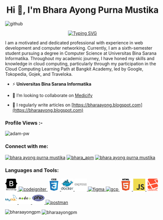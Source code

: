 <h1 align="center">Hi 👋, I'm Bhara Ayong Purna Mustika</h1>

![github](https://github.com/BharaAyongPM/BharaAyongPM/assets/86311595/c8e7a64f-2509-4751-9d68-1b5d175992b6)

<p align="center">
<a href="https://git.io/typing-svg"><img src="https://readme-typing-svg.demolab.com?font=Fira+Code&pause=1000&width=435&lines=Front+End+Web+Developer;Backend+Web+Developer;Junior+Network+Administrator;Bangkit+Academy++Student++2023;Computer+Science+Student" alt="Typing SVG" /></a>
</p>

I am a motivated and dedicated professional with experience in web development and computer networking. Currently, I am a sixth-semester student pursuing a degree in Computer Science at Universitas Bina Sarana Informatika. Throughout my academic journey, I have honed my skills and knowledge in cloud computing, particularly through my participation in the Cloud Computing Learning Path at Bangkit Academy, led by Google, Tokopedia, Gojek, and Traveloka.

- ⚡ **Universitas Bina Sarana Informatika**

- 👯 I’m looking to collaborate on [Medicify](https://github.com/Medicify)

- 📝 I regularly write articles on [https://bharaayong.blogspot.com](https://bharaayong.blogspot.com)
<p align="right"> <h3>Profile Views :-</h3> <img src="https://komarev.com/ghpvc/?username=bharaayongpm&label=Profile%20views&color=0e75b6&style=flat"
    alt="adam-pw" /> 
  </p>
<h3 align="left">Connect with me:</h3>
<p align="left">
<a href="https://linkedin.com/in/bhara ayong purna mustika" target="blank"><img align="center" src="https://raw.githubusercontent.com/rahuldkjain/github-profile-readme-generator/master/src/images/icons/Social/linked-in-alt.svg" alt="bhara ayong purna mustika" height="30" width="40" /></a>
<a href="https://instagram.com/bhara_apm" target="blank"><img align="center" src="https://raw.githubusercontent.com/rahuldkjain/github-profile-readme-generator/master/src/images/icons/Social/instagram.svg" alt="bhara_apm" height="30" width="40" /></a>
<a href="https://www.youtube.com/c/bhara ayong purna mustika" target="blank"><img align="center" src="https://raw.githubusercontent.com/rahuldkjain/github-profile-readme-generator/master/src/images/icons/Social/youtube.svg" alt="bhara ayong purna mustika" height="30" width="40" /></a>
</p>

<h3 align="left">Languages and Tools:</h3>
<p align="left"> <a href="https://getbootstrap.com" target="_blank" rel="noreferrer"> <img src="https://raw.githubusercontent.com/devicons/devicon/master/icons/bootstrap/bootstrap-plain-wordmark.svg" alt="bootstrap" width="40" height="40"/> </a> <a href="https://codeigniter.com" target="_blank" rel="noreferrer"> <img src="https://cdn.worldvectorlogo.com/logos/codeigniter.svg" alt="codeigniter" width="40" height="40"/> </a> <a href="https://www.w3schools.com/css/" target="_blank" rel="noreferrer"> <img src="https://raw.githubusercontent.com/devicons/devicon/master/icons/css3/css3-original-wordmark.svg" alt="css3" width="40" height="40"/> </a> <a href="https://www.docker.com/" target="_blank" rel="noreferrer"> <img src="https://raw.githubusercontent.com/devicons/devicon/master/icons/docker/docker-original-wordmark.svg" alt="docker" width="40" height="40"/> </a> <a href="https://expressjs.com" target="_blank" rel="noreferrer"> <img src="https://raw.githubusercontent.com/devicons/devicon/master/icons/express/express-original-wordmark.svg" alt="express" width="40" height="40"/> </a> <a href="https://www.figma.com/" target="_blank" rel="noreferrer"> <img src="https://www.vectorlogo.zone/logos/figma/figma-icon.svg" alt="figma" width="40" height="40"/> </a> <a href="https://cloud.google.com" target="_blank" rel="noreferrer"> <img src="https://www.vectorlogo.zone/logos/google_cloud/google_cloud-icon.svg" alt="gcp" width="40" height="40"/> </a> <a href="https://www.w3.org/html/" target="_blank" rel="noreferrer"> <img src="https://raw.githubusercontent.com/devicons/devicon/master/icons/html5/html5-original-wordmark.svg" alt="html5" width="40" height="40"/> </a> <a href="https://developer.mozilla.org/en-US/docs/Web/JavaScript" target="_blank" rel="noreferrer"> <img src="https://raw.githubusercontent.com/devicons/devicon/master/icons/javascript/javascript-original.svg" alt="javascript" width="40" height="40"/> </a> <a href="https://laravel.com/" target="_blank" rel="noreferrer"> <img src="https://raw.githubusercontent.com/devicons/devicon/master/icons/laravel/laravel-plain-wordmark.svg" alt="laravel" width="40" height="40"/> </a> <a href="https://www.mysql.com/" target="_blank" rel="noreferrer"> <img src="https://raw.githubusercontent.com/devicons/devicon/master/icons/mysql/mysql-original-wordmark.svg" alt="mysql" width="40" height="40"/> </a> <a href="https://nodejs.org" target="_blank" rel="noreferrer"> <img src="https://raw.githubusercontent.com/devicons/devicon/master/icons/nodejs/nodejs-original-wordmark.svg" alt="nodejs" width="40" height="40"/> </a> <a href="https://www.php.net" target="_blank" rel="noreferrer"> <img src="https://raw.githubusercontent.com/devicons/devicon/master/icons/php/php-original.svg" alt="php" width="40" height="40"/> </a> <a href="https://postman.com" target="_blank" rel="noreferrer"> <img src="https://www.vectorlogo.zone/logos/getpostman/getpostman-icon.svg" alt="postman" width="40" height="40"/> </a> </p>

<p><img align="left" src="https://github-readme-stats.vercel.app/api/top-langs?username=bharaayongpm&show_icons=true&locale=en&layout=compact" alt="bharaayongpm" /></p>

<p>&nbsp;<img align="center" src="https://github-readme-stats.vercel.app/api?username=bharaayongpm&show_icons=true&locale=en" alt="bharaayongpm" /></p>
